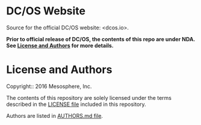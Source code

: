 # DC/OS Website
Source for the official DC/OS website: <dcos.io>.

**Prior to official release of DC/OS, the contents of this repo are under NDA. See [License and Authors](#license-and-authors) for more details.**


# License and Authors

Copyright:: 2016 Mesosphere, Inc.

The contents of this repository are solely licensed under the terms described in the [LICENSE file](./LICENSE) included in this repository.

Authors are listed in [AUTHORS.md file](./AUTHORS.md).
